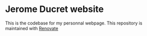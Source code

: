 # Jerome Ducret website

This is the codebase for my personnal webpage.
This repository is maintained with [Renovate](https://github.com/renovatebot/renovate)


